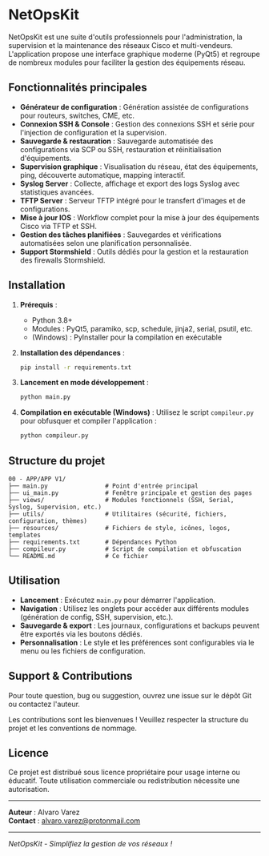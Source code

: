 # NetOpsKit

NetOpsKit est une suite d'outils professionnels pour l'administration, la supervision et la maintenance des réseaux Cisco et multi-vendeurs. L'application propose une interface graphique moderne (PyQt5) et regroupe de nombreux modules pour faciliter la gestion des équipements réseau.

## Fonctionnalités principales

- **Générateur de configuration** : Génération assistée de configurations pour routeurs, switches, CME, etc.
- **Connexion SSH & Console** : Gestion des connexions SSH et série pour l'injection de configuration et la supervision.
- **Sauvegarde & restauration** : Sauvegarde automatisée des configurations via SCP ou SSH, restauration et réinitialisation d'équipements.
- **Supervision graphique** : Visualisation du réseau, état des équipements, ping, découverte automatique, mapping interactif.
- **Syslog Server** : Collecte, affichage et export des logs Syslog avec statistiques avancées.
- **TFTP Server** : Serveur TFTP intégré pour le transfert d'images et de configurations.
- **Mise à jour IOS** : Workflow complet pour la mise à jour des équipements Cisco via TFTP et SSH.
- **Gestion des tâches planifiées** : Sauvegardes et vérifications automatisées selon une planification personnalisée.
- **Support Stormshield** : Outils dédiés pour la gestion et la restauration des firewalls Stormshield.

## Installation

1. **Prérequis** :
   - Python 3.8+
   - Modules : PyQt5, paramiko, scp, schedule, jinja2, serial, psutil, etc.
   - (Windows) : PyInstaller pour la compilation en exécutable

2. **Installation des dépendances** :
   ```bash
   pip install -r requirements.txt
   ```

3. **Lancement en mode développement** :
   ```bash
   python main.py
   ```

4. **Compilation en exécutable (Windows)** :
   Utilisez le script `compileur.py` pour obfusquer et compiler l'application :
   ```bash
   python compileur.py
   ```

## Structure du projet

```
00 - APP/APP V1/
├── main.py                # Point d'entrée principal
├── ui_main.py             # Fenêtre principale et gestion des pages
├── views/                 # Modules fonctionnels (SSH, Serial, Syslog, Supervision, etc.)
├── utils/                 # Utilitaires (sécurité, fichiers, configuration, thèmes)
├── resources/             # Fichiers de style, icônes, logos, templates
├── requirements.txt       # Dépendances Python
├── compileur.py           # Script de compilation et obfuscation
└── README.md              # Ce fichier
```

## Utilisation

- **Lancement** : Exécutez `main.py` pour démarrer l'application.
- **Navigation** : Utilisez les onglets pour accéder aux différents modules (génération de config, SSH, supervision, etc.).
- **Sauvegarde & export** : Les journaux, configurations et backups peuvent être exportés via les boutons dédiés.
- **Personnalisation** : Le style et les préférences sont configurables via le menu ou les fichiers de configuration.

## Support & Contributions

Pour toute question, bug ou suggestion, ouvrez une issue sur le dépôt Git ou contactez l'auteur.

Les contributions sont les bienvenues ! Veuillez respecter la structure du projet et les conventions de nommage.

## Licence

Ce projet est distribué sous licence propriétaire pour usage interne ou éducatif. Toute utilisation commerciale ou redistribution nécessite une autorisation.

---

**Auteur** : Alvaro Varez  
**Contact** : alvaro.varez@protonmail.com

---

*NetOpsKit - Simplifiez la gestion de vos réseaux !*
